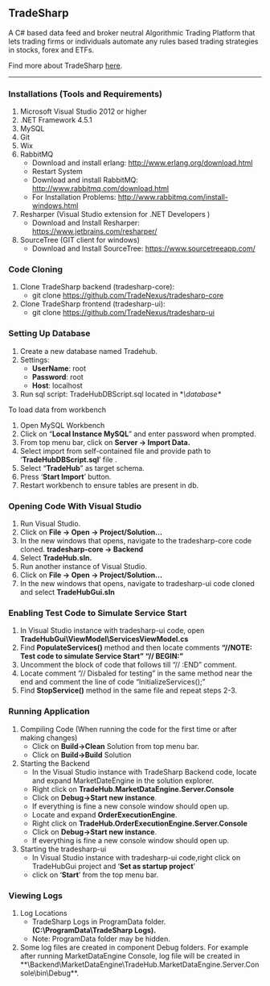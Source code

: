 ## TradeSharp ##

A C# based data feed and broker neutral Algorithmic Trading Platform that lets trading firms or individuals automate any rules based trading strategies in stocks, forex and ETFs.

Find more about TradeSharp [here](https://www.tradesharp.se/).


***


### Installations (Tools and Requirements) ###
1. Microsoft Visual Studio 2012 or higher
1. .NET Framework 4.5.1
1. MySQL
1. Git
1. Wix
1. RabbitMQ
    * Download and install erlang: http://www.erlang.org/download.html
    * Restart System
    * Download and install RabbitMQ: http://www.rabbitmq.com/download.html
    * For Installation Problems: http://www.rabbitmq.com/install-windows.html
1. Resharper  (Visual Studio extension for .NET Developers )
    * Download and Install Resharper: https://www.jetbrains.com/resharper/
1. SourceTree  (GIT client for windows)
    * Download and Install SourceTree: https://www.sourcetreeapp.com/


### Code Cloning ###
1. Clone TradeSharp backend (tradesharp-core):
    * git clone https://github.com/TradeNexus/tradesharp-core
1. Clone TradeSharp frontend (tradesharp-ui):
    * git clone https://github.com/TradeNexus/tradesharp-ui


### Setting Up Database ###
1. Create a new database named Tradehub.
1. Settings:
    * **UserName**:  root
    * **Password**:  root
    * **Host**:  localhost
1. Run sql script: TradeHubDBScript.sql located in **<Path to tradesharp-ui code cloned>\database\**

To load data from workbench 

1. Open MySQL Workbench
1. Click on “**Local Instance MySQL**”  and enter password when prompted.
1. From top menu bar, click on  **Server -> Import Data.**
1. Select import from self-contained file and provide path to ‘**TradeHubDBScript.sql**’ file .
1. Select “**TradeHub**” as target schema.
1. Press ‘**Start Import**’ button.
1. Restart workbench to ensure tables are present in db.

### Opening Code With Visual Studio ###
1. Run Visual Studio.
1. Click on **File -> Open -> Project/Solution…**
1. In the new windows that opens, navigate to the tradesharp-core code cloned.  **tradesharp-core -> Backend**
1. Select **TradeHub.sln.**
1. Run another instance of Visual Studio.
1. Click on **File -> Open -> Project/Solution…**
1. In the new windows that opens, navigate to tradesharp-ui code cloned and select **TradeHubGui.sln**


### Enabling Test Code to Simulate Service Start ###
1. In Visual Studio instance with tradesharp-ui code, open **TradeHubGui\ViewModel\ServicesViewModel.cs**
1. Find **PopulateServices()** method and then locate comments
    **“//NOTE: Test code to simulate Service Start”
    “// BEGIN:”**
1. Uncomment the block of code that follows till “// :END” comment.
1. Locate comment “// Disbaled for testing” in the same method near the end and comment the line of code “InitializeServices();”
1. Find **StopService()** method in the same file and repeat steps 2-3.


### Running Application ###
1. Compiling Code (When running the code for the first time or after making changes)
    * Click on **Build->Clean** Solution from top menu bar.
    * Click on **Build->Build** Solution
1. Starting the Backend
    * In the Visual Studio instance with TradeSharp Backend code, locate and expand  MarketDateEngine in the solution explorer.
    * Right click on **TradeHub.MarketDataEngine.Server.Console**
    * Click on **Debug->Start new instance**.
    * If everything is fine a new console window should open up.
    * Locate and expand **OrderExecutionEngine**.
    * Right click on **TradeHub.OrderExecutionEngine.Server.Console**
    * Click on **Debug->Start new instance**.
    * If everything is fine a new console window should open up.
1. Starting the tradesharp-ui
    * In Visual Studio instance with tradesharp-ui code,right click on TradeHubGui project and ‘**Set as startup project**’
    * click on ‘**Start**’ from the top menu bar. 


### Viewing Logs ###
1. Log Locations
    * TradeSharp  Logs in ProgramData folder.  **(C:\ProgramData\TradeSharp Logs).**
    * Note: ProgramData folder may be hidden.
1. Some log files are created in component Debug folders. For example after running MarketDataEngine Console, log file will be created in **<Path to tradesharp-core code cloned>\Backend\MarketDataEngine\TradeHub.MarketDataEngine.Server.Console\bin\Debug\**.

